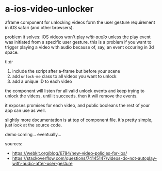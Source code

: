 # a-ios-video-unlocker
aframe component for unlocking videos form the user gesture requirement in iOS safari (and other browsers).

problem it solves:
iOS videos won't play _with audio_ unless the play event was initiated from a specific user gesture. this is a problem if you want to trigger playing a video with audio because of, say, an event occuring in 3d space. 

tl;dr

1. include the script after a-frame but before your scene
2. add `unlock-me` class to all videos you want to unlock
3. add a unique ID to each video

the component will listen for all valid unlock events and keep trying to unlock the videos, until it succeeds. then it will remove the events.

it exposes promises for each video, and public booleans the rest of your app can use as well.

slightly more documentation is at top of component file. it's pretty simple, just look at the source code.

demo coming... eventually...

sources:
- https://webkit.org/blog/6784/new-video-policies-for-ios/
- https://stackoverflow.com/questions/74145147/videos-do-not-autoplay-with-audio-after-user-gesture
